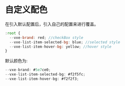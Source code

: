 # 自定义配色

在引入默认配置后，引入自己的配置来进行覆盖。

```js
:root {
  --vxe-brand: red; //checkBox style
  --vxe-list-item-selected-bg: blue; //selected style
  --vxe-list-item-hover-bg: yellow; //hover style
}
```

默认颜色为:
```js
--vxe-brand: #5e7ce0;
--vxe-list-item-selected-bg: #f2f5fc;
--vxe-list-item-hover-bg: #f2f2f3; 
```